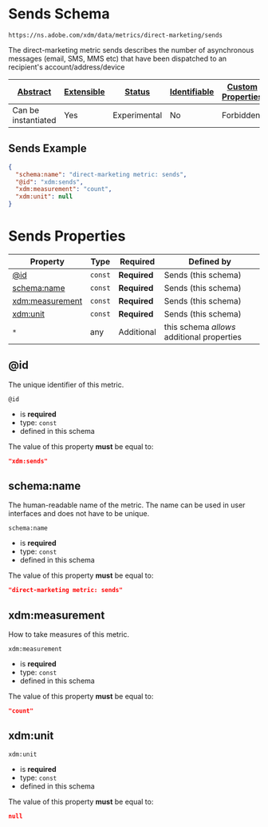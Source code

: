
# Sends Schema

```
https://ns.adobe.com/xdm/data/metrics/direct-marketing/sends
```

The direct-marketing metric sends describes the number of asynchronous messages (email, SMS, MMS etc) that have been dispatched to an recipient's account/address/device

| [Abstract](../../abstract.md) | [Extensible](../../extensions.md) | [Status](../../status.md) | [Identifiable](../../id.md) | [Custom Properties](../../extensions.md) | [Additional Properties](../../extensions.md) | Defined In |
|-------------------------------|-----------------------------------|---------------------------|-----------------------------|------------------------------------------|----------------------------------------------|------------|
| Can be instantiated | Yes | Experimental | No | Forbidden | Permitted | [data/sends.schema.json](data/sends.schema.json) |

## Sends Example
```json
{
  "schema:name": "direct-marketing metric: sends",
  "@id": "xdm:sends",
  "xdm:measurement": "count",
  "xdm:unit": null
}
```

# Sends Properties

| Property | Type | Required | Defined by |
|----------|------|----------|------------|
| [@id](#@id) | `const` | **Required** | Sends (this schema) |
| [schema:name](#schemaname) | `const` | **Required** | Sends (this schema) |
| [xdm:measurement](#xdmmeasurement) | `const` | **Required** | Sends (this schema) |
| [xdm:unit](#xdmunit) | `const` | **Required** | Sends (this schema) |
| `*` | any | Additional | this schema *allows* additional properties |

## @id

The unique identifier of this metric.

`@id`
* is **required**
* type: `const`
* defined in this schema

The value of this property **must** be equal to:

```json
"xdm:sends"
```





## schema:name

The human-readable name of the metric. The name can be used in user interfaces and does not have to be unique.

`schema:name`
* is **required**
* type: `const`
* defined in this schema

The value of this property **must** be equal to:

```json
"direct-marketing metric: sends"
```





## xdm:measurement

How to take measures of this metric.

`xdm:measurement`
* is **required**
* type: `const`
* defined in this schema

The value of this property **must** be equal to:

```json
"count"
```





## xdm:unit


`xdm:unit`
* is **required**
* type: `const`
* defined in this schema

The value of this property **must** be equal to:

```json
null
```




